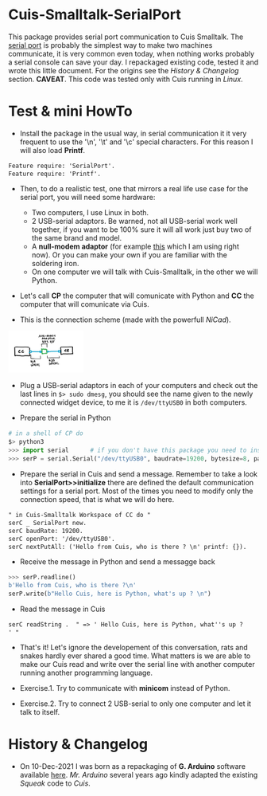 # Cuis-Smalltalk-SerialPort
This package provides serial port communication to Cuis Smalltalk. The [serial port](https://en.wikipedia.org/wiki/Serial_port) is probably the simplest way to make two machines communicate, it is very common even today, when nothing works probably a serial console can save your day. I repackaged existing code, tested it and wrote this little document. For the origins see the *History & Changelog* section. 
**CAVEAT**. This code was tested only with Cuis running in *Linux*. 

# Test & mini HowTo 

* Install the package in the usual way, in serial communication it it very frequent to use the '\n', '\t'
and '\c' special characters. For this reason I will also load **Printf**.

```smalltalk
Feature require: 'SerialPort'.
Feature require: 'Printf'.
```

* Then, to do a realistic test, one that mirrors a real life use case for the serial port, you will need some hardware:
  * Two computers, I use Linux in both. 
  * 2 USB-serial adaptors. Be warned, not all USB-serial work well together, if you want to be 100% sure
    it will all work just buy two of the same brand and model. 
  * A **null-modem adaptor** (for example [this](https://www.amazon.it/StarTech-com-Adattatore-Modem-Seriale-RS-232/dp/B000DZH4V0/ref=sr_1_17?keywords=null+modem&qid=1639180837&sr=8-17) which I am using right now). Or you can make your own if you are familiar with the soldering iron.
  * On one computer we will talk with Cuis-Smalltalk, in the other we will Python.
    
* Let's call **CP** the computer that will comunicate with Python and **CC** the computer that will comunicate via Cuis.

* This is the connection scheme (made with the powerfull *NiCad*).
  
<img src="./img/serial-connection-diagram.png" width="30%"> </img>

* Plug a USB-serial adaptors in each of your computers and check out the last lines in `$> sudo dmesg`, you should 
  see the name given to the newly connected widget device, to me it is `/dev/ttyUSB0` in both computers.
  

* Prepare the serial in Python

```python
# in a shell of CP do 
$> python3 
>>> import serial      # if you don't have this package you need to install it
>>> serP = serial.Serial("/dev/ttyUSB0", baudrate=19200, bytesize=8, parity='N', stopbits=1, timeout=None, xonxoff=0, rtscts=0) 
```

* Prepare the serial in Cuis and send a message. Remember to take a look into **SerialPort>>initialize** there 
are defined the default communication settings for a serial port. Most of the times you need to modify only
the connection speed, that is what we will do here.

```smalltalk
" in Cuis-Smalltalk Workspace of CC do "
serC _ SerialPort new. 
serC baudRate: 19200.
serC openPort: '/dev/ttyUSB0'. 
serC nextPutAll: ('Hello from Cuis, who is there ? \n' printf: {}). 
```

* Receive the message in Python and send a messagge back

```python
>>> serP.readline()
b'Hello from Cuis, who is there ?\n'
serP.write(b"Hello Cuis, here is Python, what's up ? \n")
```

* Read the message in Cuis 

```smalltalk
serC readString .  " => ' Hello Cuis, here is Python, what''s up ? 
' "
```

* That's it! Let's ignore the developement of this conversation, rats and snakes hardly ever shared a good time. 
What matters is we are able to make our Cuis read and write over the serial line with another computer 
running another programming language. 

* Exercise.1. Try to communicate with **minicom** instead of Python.
* Exercise.2. Try to connect 2 USB-serial to only one computer and let it talk to itself.


# History & Changelog
* On 10-Dec-2021 I was born as a repackaging of **G. Arduino** software available [here](https://github.com/garduino/Cuis-Smalltalk-Miscellaneous). *Mr. Arduino* several years ago kindly adapted the existing *Squeak* code to *Cuis*. 
